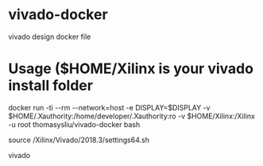# vivado-docker
vivado design docker file

# Usage ($HOME/Xilinx is your vivado install folder

docker run -ti --rm --network=host -e DISPLAY=$DISPLAY -v $HOME/.Xauthority:/home/developer/.Xauthority:ro -v $HOME/Xilinx:/Xilinx -u root thomasysliu/vivado-docker bash

source /Xilinx/Vivado/2018.3/settings64.sh

vivado
